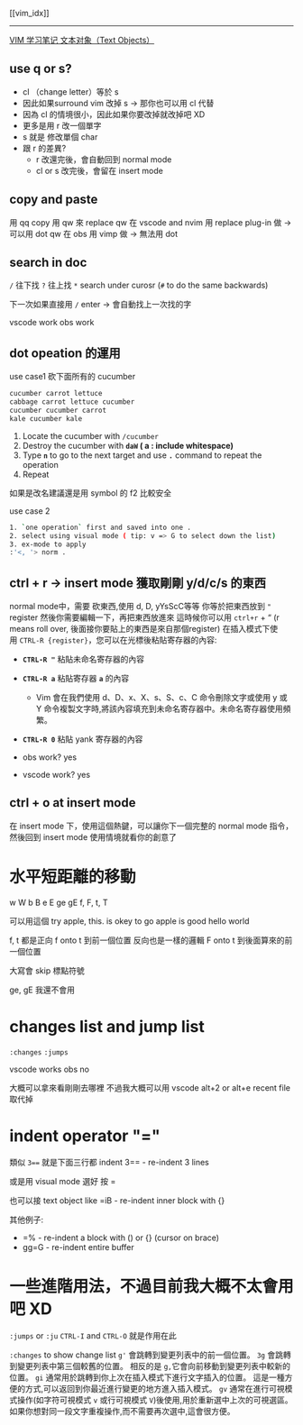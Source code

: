 [[vim_idx]]

---




[VIM 学习笔记 文本对象（Text Objects）](https://yyq123.github.io/learn-vim/learn-vi-10-TextObjects.html)


## use q or s? 
- cl （change letter）等於 s
- 因此如果surround vim 改掉 s -> 那你也可以用 cl 代替
- 因為 cl 的情境很小，因此如果你要改掉就改掉吧 XD
- 更多是用 r 改一個單字
- s 就是 修改單個 char
- 跟 r 的差異?
	- r 改還完後，會自動回到 normal mode
	- cl or s 改完後，會留在 insert mode



## copy and paste
用 qq copy 
用 qw 來 replace
qw 在 vscode and nvim 用 replace plug-in 做 -> 可以用 dot
qw 在 obs 用 vimp 做 -> 無法用 dot

## search in doc

`/`  往下找
`?`  往上找
`*`  search under curosr (`#` to do the same backwards)


下一次如果直接用 `/` enter -> 會自動找上一次找的字

vscode work
obs work




## dot opeation 的運用

use case1
砍下面所有的 cucumber
```markdown
cucumber carrot lettuce
cabbage carrot lettuce cucumber
cucumber cucumber carrot
kale cucumber kale
```

1. Locate the cucumber with `/cucumber`
2. Destroy the cucumber with **`daW` ( a : include whitespace)**
3. Type **`n`** to go to the next target and use **`.`** command to repeat the operation
4. Repeat

如果是改名建議還是用 symbol 的 f2 比較安全


use case 2
```bash
1. `one operation` first and saved into one .
2. select using visual mode ( tip: v => G to select down the list)
3. ex-mode to apply 
:'<, '> norm .
```



## ctrl + r ->  insert mode 獲取剛剛 y/d/c/s  的東西
normal mode中，需要 砍東西,使用 d, D, yYsScC等等
你等於把東西放到 `"` register
然後你需要編輯一下，再把東西放進來
這時候你可以用 `ctrl+r` + “
(r means roll over, 後面接你要貼上的東西是來自那個register)
在插入模式下使用 `CTRL-R {register}`，您可以在光標後粘貼寄存器的內容:
- **`CTRL-R "`** 粘貼未命名寄存器的內容
- **`CTRL-R a`** 粘貼寄存器 **`a`** 的內容
    - Vim 會在我們使用 d、D、x、X、s、S、c、C 命令刪除文字或使用 y 或 Y 命令複製文字時,將該內容填充到未命名寄存器中。未命名寄存器使用頻繁。
- **`CTRL-R 0`** 粘貼 yank 寄存器的內容


- obs work? yes
- vscode work? yes 


## ctrl  + o at insert mode

在 insert mode 下，使用這個熱鍵，可以讓你下一個完整的 normal mode 指令，然後回到 insert mode
使用情境就看你的創意了




# 水平短距離的移動

w W  b B e E ge gE f, F, t, T

可以用這個 try
apple, this. is okey to go apple is good hello world

f, t 都是正向
f onto
t 到前一個位置
反向也是一樣的邏輯
F onto
t 到後面算來的前一個位置


大寫會 skip 標點符號

ge, gE 我還不會用




# changes list and jump list

`:changes`
`:jumps`

vscode works
obs no

大概可以拿來看剛剛去哪裡
不過我大概可以用 vscode alt+2 or alt+e  recent file 取代掉



# indent operator "="


類似 `3==`
就是下面三行都 indent
 3== - re-indent 3 lines

或是用 visual mode 選好 按 =

也可以接 text object like
 =iB - re-indent inner block with {}


其他例子:
- =% - re-indent a block with () or {} (cursor on brace)
- gg=G - re-indent entire buffer



# 一些進階用法，不過目前我大概不太會用吧 XD

`:jumps` or `:ju`   `CTRL-I` and `CTRL-O` 就是作用在此


`:changes` to show change list
`g'` 會跳轉到變更列表中的前一個位置。
`3g` 會跳轉到變更列表中第三個較舊的位置。
相反的是 `g,`它會向前移動到變更列表中較新的位置。
`gi` 通常用於跳轉到你上次在插入模式下進行文字插入的位置。 這是一種方便的方式,可以返回到你最近進行變更的地方進入插入模式。
`gv` 通常在進行可視模式操作(如字符可視模式 `v` 或行可視模式 `V`)後使用,用於重新選中上次的可視選區。如果你想對同一段文字重複操作,而不需要再次選中,這會很方便。


